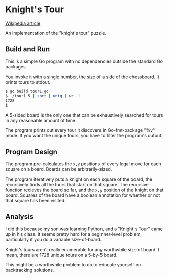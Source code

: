 # Knight's Tour

[Wikipedia article](https://en.wikipedia.org/wiki/Knight%27s_tour)

An implementation of the "knight's tour" puzzle.

## Build and Run

This is a simple Go program with no dependencies outside the
standard Go packages.

You invoke it with a single number,
the size of a side of the chessboard.
It prints tours to stdout.

```sh
$ go build tour1.go
$ ./tour1 5 | sort | uniq | wc -l
1728
$
```

A 5-sided board is the only one that can be exhaustively
searched for tours in any reasonable amount of time.

The program prints out every tour it discovers in Go-fmt-package "%v" mode.
If you want the unique tours, you have to filter the program's output.

## Program Design

The program pre-calculates the `x,y` positions of every legal
move for each square on a board.
Boards can be arbitrarily-sized.

The program iteratively puts a knight on each square of the board,
the recursively finds all the tours that start on that square.
The recursive function recieves the board so far,
and the `x,y` position of the knight on that board.
Squares of the board have a boolean annotation for whether or not
that square has been visited.

## Analysis

I did this because my son was learning Python,
and a "Knight's Tour" came up in his class.
It seems pretty hard for a beginner-level problem,
particularly if you do a variable size-of-board.

Knight's tours aren't really enumerable for any worthwhile size of board.
I mean, there are 1728 unique tours on a 5-by-5 board.

This might be a worthwhile problem to do to educate yourself
on backtracking solutions.
